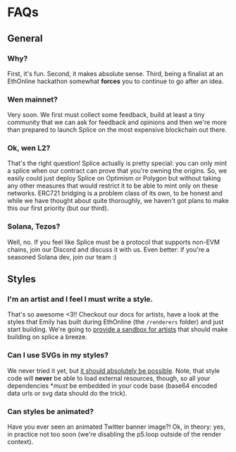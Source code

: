 # FAQs

## General 

### Why?

First, it's fun. Second, it makes absolute sense. Third, being a finalist at an EthOnline hackathon somewhat **forces** you to continue to go after an idea. 

### Wen mainnet?

Very soon. We first must collect some feedback, build at least a tiny community that we can ask for feedback and opinions and then we're more than prepared to launch Splice on the most expensive blockchain out there.

### Ok, wen L2?

That's the right question! Splice actually is pretty special: you can only mint a splice when our contract can prove that you're owning the origins. So, we easily could just deploy Splice on Optimism or Polygon but without taking any other measures that would restrict it to be able to mint only on these networks. ERC721 bridging is a problem class of its own, to be honest and while we have thought about quite thoroughly, we haven't got plans to make this our first priority (but our third).

### Solana, Tezos?

Well, no. If you feel like Splice must be a protocol that supports non-EVM chains, join our Discord and discuss it with us. Even better: if you're a seasoned Solana dev, join our team :)

## Styles 

### I'm an artist and I feel I must write a style.

That's so awesome <3!! Checkout our docs for artists, have a look at the styles that Emily has built during EthOnline (the `/renderers` folder) and just start building. We're going to [provide a sandbox for artists](https://github.com/SpliceNFT/splicenft/issues/106) that should make building on splice a breeze. 

### Can I use SVGs in my styles?

We never tried it yet, but [it should absolutely be possible](https://discourse.processing.org/t/importing-svg-to-p5-js-sketch/24072/11). Note, that style code will **never** be able to load external resources, though, so all your dependencies **must* be embedded in your code base (base64 encoded data urls or svg data should do the trick).

### Can styles be animated?

Have you ever seen an animated Twitter banner image?! Ok, in theory: yes, in practice not too soon (we're disabling the p5.loop outside of the render context).

